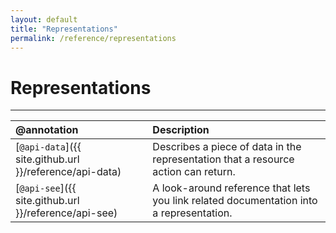 ```yaml
---
layout: default
title: "Representations"
permalink: /reference/representations
---
```


# Representations
---

| @annotation | Description |
| :--- | :--- |
| [`@api-data`]({{ site.github.url }}/reference/api-data) | Describes a piece of data in the representation that a resource action can return. |
| [`@api-see`]({{ site.github.url }}/reference/api-see) | A look-around reference that lets you link related documentation into a representation. |
